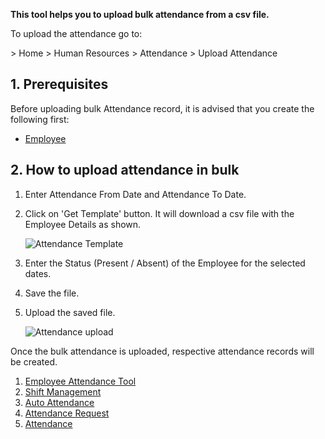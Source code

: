 **This tool helps you to upload bulk attendance from a csv file.**

To upload the attendance go to:

\> Home > Human Resources > Attendance > Upload Attendance

## 1\. Prerequisites

Before uploading bulk Attendance record, it is advised that you create the following first:

*   [Employee](https://docs.erpnext.com/docs/v14/user/manual/en/human-resources/employee)

## 2\. How to upload attendance in bulk

1.  Enter Attendance From Date and Attendance To Date.
2.  Click on 'Get Template' button. It will download a csv file with the Employee Details as shown.
    
    ![Attendance Template](https://docs.erpnext.com/files/upload-attendance1.png)
    
3.  Enter the Status (Present / Absent) of the Employee for the selected dates.
    
4.  Save the file.
5.  Upload the saved file.
    
    ![Attendance upload](https://docs.erpnext.com/files/upload-attendance.png)
    

Once the bulk attendance is uploaded, respective attendance records will be created.

1.  [Employee Attendance Tool](https://docs.erpnext.com/docs/v14/user/manual/en/human-resources/employee-attendance-tool)
2.  [Shift Management](https://docs.erpnext.com/docs/v14/user/manual/en/human-resources/shift-management)
3.  [Auto Attendance](https://docs.erpnext.com/docs/v14/user/manual/en/human-resources/auto-attendance)
4.  [Attendance Request](https://docs.erpnext.com/docs/v14/user/manual/en/human-resources/attendance-request)
5.  [Attendance](https://docs.erpnext.com/docs/v14/user/manual/en/human-resources/attendance)